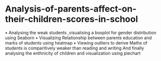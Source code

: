 # Analysis-of-parents-affect-on-their-children-scores-in-school
•	Analysing the weak students ,visualising  a boxplot for gender distribution using Seaborn
•	Visualizing Relationship between parents education and marks of students using heatmap
•	Viewing outliers to derive Maths of students is comparitively weaker than reading and writing
And finally analysing the enthnicity of children and visualization using piechart

